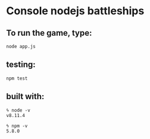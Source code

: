 # Console nodejs battleships

## To run the game, type:
```
node app.js
```

## testing:

```
npm test
```

## built with:
```
ϟ node -v
v8.11.4
```
```
ϟ npm -v
5.8.0
```
